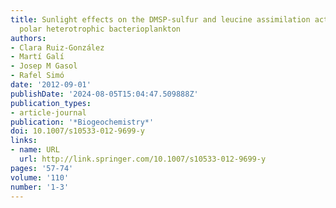 ```yaml
---
title: Sunlight effects on the DMSP-sulfur and leucine assimilation activities of
  polar heterotrophic bacterioplankton
authors:
- Clara Ruiz-González
- Martí Galí
- Josep M Gasol
- Rafel Simó
date: '2012-09-01'
publishDate: '2024-08-05T15:04:47.509888Z'
publication_types:
- article-journal
publication: '*Biogeochemistry*'
doi: 10.1007/s10533-012-9699-y
links:
- name: URL
  url: http://link.springer.com/10.1007/s10533-012-9699-y
pages: '57-74'
volume: '110'
number: '1-3'
---
```

